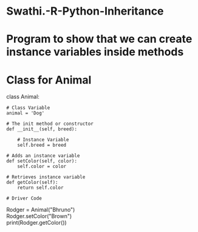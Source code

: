 # Swathi.-R-Python-Inheritance
# Program to show that we can create instance variables inside methods  
# Class for Animal 
class Animal:  
        
    # Class Variable  
    animal = 'Dog'      
        
    # The init method or constructor  
    def __init__(self, breed):  
            
        # Instance Variable  
        self.breed = breed              
    
    # Adds an instance variable   
    def setColor(self, color):  
        self.color = color  
        
    # Retrieves instance variable      
    def getColor(self):      
        return self.color     
    
    # Driver Code  
Rodger = Animal("Bhruno")  
Rodger.setColor("Brown")  
print(Rodger.getColor())
